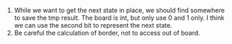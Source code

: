 1. While we want to get the next state in place, we should find somewhere to save the tmp result. The board is int, but only use 0 and 1 only. I think we can use the second bit to represent the next state.
2. Be careful the calculation of border, not to access out of board.